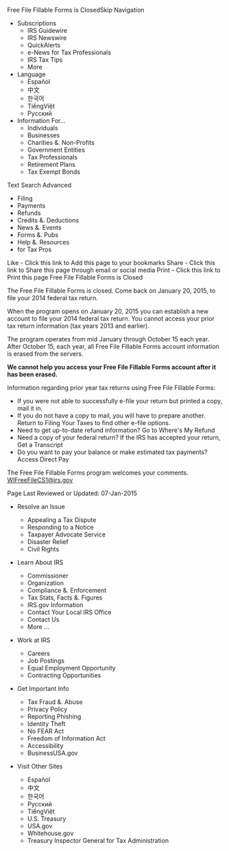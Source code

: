 Free File Fillable Forms is ClosedSkip Navigation

*   Subscriptions
    *   IRS Guidewire
    *   IRS Newswire
    *   QuickAlerts
    *   e-News for Tax Professionals
    *   IRS Tax Tips
    *   More
*   Language
    *   Español
    *   中文
    *   한국어
    *   TiếngViệt
    *   Pусский
*   Information For...
    *   Individuals
    *   Businesses
    *   Charities &. Non-Profits
    *   Government Entities
    *   Tax Professionals
    *   Retirement Plans
    *   Tax Exempt Bonds

Text Search Advanced

*   Filing
*   Payments
*   Refunds
*   Credits &. Deductions
*   News &. Events
*   Forms &. Pubs
*   Help &. Resources
*   for Tax Pros

Like - Click this link to Add this page to your bookmarks Share - Click this link to Share this page through email or social media Print - Click this link to Print this page Free File Fillable Forms is Closed

The Free File Fillable Forms is closed. Come back on January 20, 2015, to file your 2014 federal tax return. 

When the program opens on January 20, 2015 you can establish a new account to file your 2014 federal tax return. You cannot access your prior tax return information (tax years 2013 and earlier).

The program operates from mid January through October 15 each year. After October 15, each year, all Free File Fillable Forms account information is erased from the servers. 

**We cannot help you access your Free File Fillable Forms account after it has been erased.**

Information regarding prior year tax returns using Free File Fillable Forms:

*   If you were not able to successfully e-file your return but printed a copy, mail it in. 
*   If you do not have a copy to mail, you will have to prepare another. Return to Filing Your Taxes to find other e-file options.
*   Need to get up-to-date refund information? Go to Where's My Refund
*   Need a copy of your federal return? If the IRS has accepted your return, Get a Transcript  
*   Do you want to pay your balance or make estimated tax payments? Access Direct Pay

The Free File Fillable Forms program welcomes your comments. WIFreeFileCS1@irs.gov

Page Last Reviewed or Updated: 07-Jan-2015

*   Resolve an Issue
    
    *   Appealing a Tax Dispute
    *   Responding to a Notice
    *   Taxpayer Advocate Service
    *   Disaster Relief
    *   Civil Rights
*   Learn About IRS
    
    *   Commissioner
    *   Organization
    *   Compliance &. Enforcement
    *   Tax Stats, Facts &. Figures
    *   IRS.gov Information
    *   Contact Your Local IRS Office
    *   Contact Us
    *   More ...
*   Work at IRS
    
    *   Careers
    *   Job Postings
    *   Equal Employment Opportunity
    *   Contracting Opportunities
*   Get Important Info
    
    *   Tax Fraud &. Abuse
    *   Privacy Policy
    *   Reporting Phishing
    *   Identity Theft
    *   No FEAR Act
    *   Freedom of Information Act
    *   Accessibility
    *   BusinessUSA.gov
*   Visit Other Sites
    
    *   Español
    *   中文
    *   한국어
    *   Pусский
    *   TiếngViệt
    *   U.S. Treasury
    *   USA.gov
    *   Whitehouse.gov
    *   Treasury Inspector General for Tax Administration